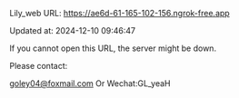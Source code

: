 Lily_web URL: https://ae6d-61-165-102-156.ngrok-free.app

Updated at: 2024-12-10 09:46:47

If you cannot open this URL, the server might be down.

Please contact: 

goley04@foxmail.com Or Wechat:GL_yeaH